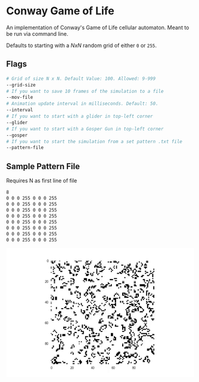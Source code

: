 # Conway Game of Life

An implementation of Conway's Game of Life cellular automaton. Meant to be run via command line. 

Defaults to starting with a _NxN_ random grid of either `0` or `255`.

## Flags

```bash
# Grid of size N x N. Default Value: 100. Allowed: 9-999
--grid-size
# If you want to save 10 frames of the simulation to a file
--mov-file
# Animation update interval in milliseconds. Default: 50. 
--interval
# If you want to start with a glider in top-left corner
--glider
# If you want to start with a Gosper Gun in top-left corner
--gosper
# If you want to start the simulation from a set pattern .txt file
--pattern-file
```

## Sample Pattern File

Requires N as first line of file

```
8
0 0 0 255 0 0 0 255
0 0 0 255 0 0 0 255
0 0 0 255 0 0 0 255
0 0 0 255 0 0 0 255
0 0 0 255 0 0 0 255
0 0 0 255 0 0 0 255
0 0 0 255 0 0 0 255
0 0 0 255 0 0 0 255
```

![](https://github.com/caithess/conway-game-of-life/blob/master/conway_example.gif)
